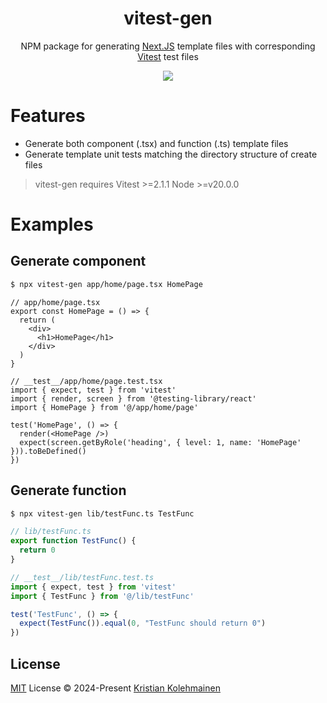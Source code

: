 <h1 align="center">
vitest-gen
</h1>
<p align="center">
NPM package for generating <a href="https://github.com/vercel/next.js">Next.JS</a> template files with corresponding <a href="https://github.com/vitest-dev/vitest">Vitest</a> test files
</p>
<p align="center">
  <a href="https://www.npmjs.com/package/vitest-gen"><img src="https://img.shields.io/npm/v/vitest-gen?color=729B1B&label="></a>
<p>

# Features
- Generate both component (.tsx) and function (.ts) template files
- Generate template unit tests matching the directory structure of create files

> vitest-gen requires Vitest >=2.1.1 Node >=v20.0.0

# Examples
## Generate component
```bash
$ npx vitest-gen app/home/page.tsx HomePage
```
```tsx
// app/home/page.tsx
export const HomePage = () => {
  return (
    <div>
      <h1>HomePage</h1>
    </div>
  )
}
```
```tsx
// __test__/app/home/page.test.tsx
import { expect, test } from 'vitest'
import { render, screen } from '@testing-library/react'
import { HomePage } from '@/app/home/page'

test('HomePage', () => {
  render(<HomePage />)
  expect(screen.getByRole('heading', { level: 1, name: 'HomePage' })).toBeDefined()
})
```

## Generate function
```bash
$ npx vitest-gen lib/testFunc.ts TestFunc
```
```ts
// lib/testFunc.ts
export function TestFunc() {
  return 0
}
```
```ts
// __test__/lib/testFunc.test.ts
import { expect, test } from 'vitest'
import { TestFunc } from '@/lib/testFunc'

test('TestFunc', () => {
  expect(TestFunc()).equal(0, "TestFunc should return 0")
})
```

## License

[MIT](./LICENSE) License © 2024-Present [Kristian Kolehmainen](https://github.com/MCKoleman)
